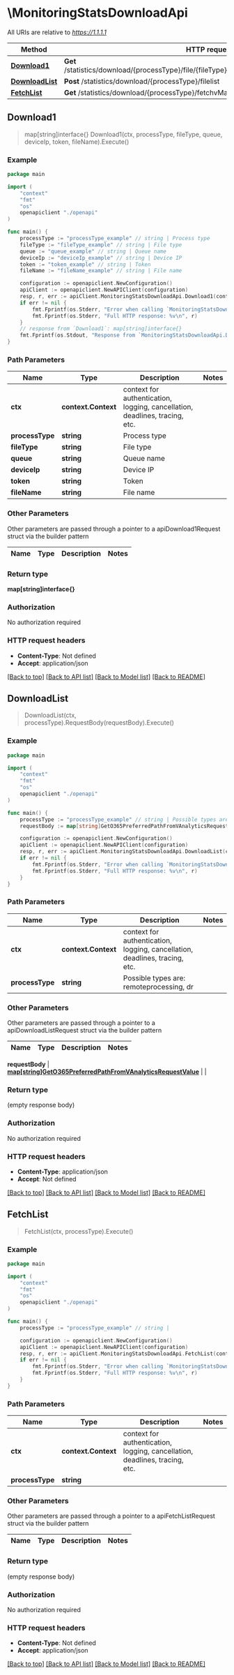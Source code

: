 # \MonitoringStatsDownloadApi

All URIs are relative to *https://1.1.1.1*

Method | HTTP request | Description
------------- | ------------- | -------------
[**Download1**](MonitoringStatsDownloadApi.md#Download1) | **Get** /statistics/download/{processType}/file/{fileType}/{queue}/{deviceIp}/{token}/{fileName} | 
[**DownloadList**](MonitoringStatsDownloadApi.md#DownloadList) | **Post** /statistics/download/{processType}/filelist | 
[**FetchList**](MonitoringStatsDownloadApi.md#FetchList) | **Get** /statistics/download/{processType}/fetchvManageList | 



## Download1

> map[string]interface{} Download1(ctx, processType, fileType, queue, deviceIp, token, fileName).Execute()





### Example

```go
package main

import (
    "context"
    "fmt"
    "os"
    openapiclient "./openapi"
)

func main() {
    processType := "processType_example" // string | Process type
    fileType := "fileType_example" // string | File type
    queue := "queue_example" // string | Queue name
    deviceIp := "deviceIp_example" // string | Device IP
    token := "token_example" // string | Token
    fileName := "fileName_example" // string | File name

    configuration := openapiclient.NewConfiguration()
    apiClient := openapiclient.NewAPIClient(configuration)
    resp, r, err := apiClient.MonitoringStatsDownloadApi.Download1(context.Background(), processType, fileType, queue, deviceIp, token, fileName).Execute()
    if err != nil {
        fmt.Fprintf(os.Stderr, "Error when calling `MonitoringStatsDownloadApi.Download1``: %v\n", err)
        fmt.Fprintf(os.Stderr, "Full HTTP response: %v\n", r)
    }
    // response from `Download1`: map[string]interface{}
    fmt.Fprintf(os.Stdout, "Response from `MonitoringStatsDownloadApi.Download1`: %v\n", resp)
}
```

### Path Parameters


Name | Type | Description  | Notes
------------- | ------------- | ------------- | -------------
**ctx** | **context.Context** | context for authentication, logging, cancellation, deadlines, tracing, etc.
**processType** | **string** | Process type | 
**fileType** | **string** | File type | 
**queue** | **string** | Queue name | 
**deviceIp** | **string** | Device IP | 
**token** | **string** | Token | 
**fileName** | **string** | File name | 

### Other Parameters

Other parameters are passed through a pointer to a apiDownload1Request struct via the builder pattern


Name | Type | Description  | Notes
------------- | ------------- | ------------- | -------------







### Return type

**map[string]interface{}**

### Authorization

No authorization required

### HTTP request headers

- **Content-Type**: Not defined
- **Accept**: application/json

[[Back to top]](#) [[Back to API list]](../README.md#documentation-for-api-endpoints)
[[Back to Model list]](../README.md#documentation-for-models)
[[Back to README]](../README.md)


## DownloadList

> DownloadList(ctx, processType).RequestBody(requestBody).Execute()





### Example

```go
package main

import (
    "context"
    "fmt"
    "os"
    openapiclient "./openapi"
)

func main() {
    processType := "processType_example" // string | Possible types are: remoteprocessing, dr
    requestBody := map[string]GetO365PreferredPathFromVAnalyticsRequestValue{"key": *openapiclient.NewGetO365PreferredPathFromVAnalyticsRequestValue()} // map[string]GetO365PreferredPathFromVAnalyticsRequestValue |  (optional)

    configuration := openapiclient.NewConfiguration()
    apiClient := openapiclient.NewAPIClient(configuration)
    resp, r, err := apiClient.MonitoringStatsDownloadApi.DownloadList(context.Background(), processType).RequestBody(requestBody).Execute()
    if err != nil {
        fmt.Fprintf(os.Stderr, "Error when calling `MonitoringStatsDownloadApi.DownloadList``: %v\n", err)
        fmt.Fprintf(os.Stderr, "Full HTTP response: %v\n", r)
    }
}
```

### Path Parameters


Name | Type | Description  | Notes
------------- | ------------- | ------------- | -------------
**ctx** | **context.Context** | context for authentication, logging, cancellation, deadlines, tracing, etc.
**processType** | **string** | Possible types are: remoteprocessing, dr | 

### Other Parameters

Other parameters are passed through a pointer to a apiDownloadListRequest struct via the builder pattern


Name | Type | Description  | Notes
------------- | ------------- | ------------- | -------------

 **requestBody** | [**map[string]GetO365PreferredPathFromVAnalyticsRequestValue**](GetO365PreferredPathFromVAnalyticsRequestValue.md) |  | 

### Return type

 (empty response body)

### Authorization

No authorization required

### HTTP request headers

- **Content-Type**: application/json
- **Accept**: Not defined

[[Back to top]](#) [[Back to API list]](../README.md#documentation-for-api-endpoints)
[[Back to Model list]](../README.md#documentation-for-models)
[[Back to README]](../README.md)


## FetchList

> FetchList(ctx, processType).Execute()



### Example

```go
package main

import (
    "context"
    "fmt"
    "os"
    openapiclient "./openapi"
)

func main() {
    processType := "processType_example" // string | 

    configuration := openapiclient.NewConfiguration()
    apiClient := openapiclient.NewAPIClient(configuration)
    resp, r, err := apiClient.MonitoringStatsDownloadApi.FetchList(context.Background(), processType).Execute()
    if err != nil {
        fmt.Fprintf(os.Stderr, "Error when calling `MonitoringStatsDownloadApi.FetchList``: %v\n", err)
        fmt.Fprintf(os.Stderr, "Full HTTP response: %v\n", r)
    }
}
```

### Path Parameters


Name | Type | Description  | Notes
------------- | ------------- | ------------- | -------------
**ctx** | **context.Context** | context for authentication, logging, cancellation, deadlines, tracing, etc.
**processType** | **string** |  | 

### Other Parameters

Other parameters are passed through a pointer to a apiFetchListRequest struct via the builder pattern


Name | Type | Description  | Notes
------------- | ------------- | ------------- | -------------


### Return type

 (empty response body)

### Authorization

No authorization required

### HTTP request headers

- **Content-Type**: Not defined
- **Accept**: application/json

[[Back to top]](#) [[Back to API list]](../README.md#documentation-for-api-endpoints)
[[Back to Model list]](../README.md#documentation-for-models)
[[Back to README]](../README.md)

